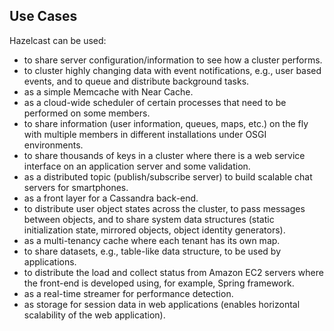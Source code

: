 

## Use Cases

Hazelcast can be used:

-	to share server configuration/information to see how a cluster performs.
-	to cluster highly changing data with event notifications, e.g., user based events, and to queue and distribute background tasks.
-	as a simple Memcache with Near Cache.
-	as a cloud-wide scheduler of certain processes that need to be performed on some members.
-	to share information (user information, queues, maps, etc.) on the fly with multiple members in different installations under OSGI environments.
-	to share thousands of keys in a cluster where there is a web service interface on an application server and some validation.
-	as a distributed topic (publish/subscribe server) to build scalable chat servers for smartphones.
-	as a front layer for a Cassandra back-end.
-	to distribute user object states across the cluster, to pass messages between objects, and to share system data structures (static initialization state, mirrored objects, object identity generators).
-	as a multi-tenancy cache where each tenant has its own map.
-	to share datasets, e.g., table-like data structure, to be used by applications.
-	to distribute the load and collect status from Amazon EC2 servers where the front-end is developed using, for example, Spring framework.
-	as a real-time streamer for performance detection.
-	as storage for session data in web applications (enables horizontal scalability of the web application).
